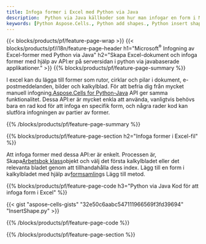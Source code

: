 ```yaml
---
title: Infoga former i Excel med Python via Java
description:  Python via Java källkoder som hur man infogar en form i Microsoft Excel-filer med Aspose.Cells for Python via Java bibliotek.
keywords: [Python Aspose.Cells., Python add shapes., Python insert shapes., Python create shapes]
---
```

{{< blocks/products/pf/feature-page-wrap >}}
{{< blocks/products/pf/i18n/feature-page-header h1="Microsoft<sup>&reg;</sup> Infogning av Excel-former med Python via Java" h2="Skapa Excel-dokument och infoga former med hjälp av API:er på serversidan i python via javabaserade applikationer." >}}
{{% blocks/products/pf/feature-page-summary %}}

 I excel kan du lägga till former som rutor, cirklar och pilar i dokument, e-postmeddelanden, bilder och kalkylblad. För att befria dig från mycket manuell infogning,[Aspose.Cells for Python-Java](https://releases.aspose.com/cells/python-java) API ger samma funktionalitet. Dessa API:er är mycket enkla att använda, vanligtvis behövs bara en rad kod för att infoga en specifik form, och några rader kod kan slutföra infogningen av partier av former.

{{% /blocks/products/pf/feature-page-summary %}}

{{% blocks/products/pf/feature-page-section h2="Infoga former i Excel-fil" %}}

 Att infoga former med dessa API:er är enkelt. Processen är, Skapa[Arbetsbok klass](https://reference.aspose.com/cells/python-java/asposecells.api/Workbook)objekt och välj det första kalkylbladet eller det relevanta bladet genom att tillhandahålla dess index. Lägg till en form i kalkylbladet med hjälp av[formsamling](https://reference.aspose.com/cells/python-java/asposecells.api/ShapeCollection)s Lägg till metod.

{{% blocks/products/pf/feature-page-code h3="Python via Java Kod för att infoga form i Excel" %}}

{{< gist "aspose-cells-gists" "32e50c6aabc547111966569f3fd39694" "InsertShape.py" >}}

{{% /blocks/products/pf/feature-page-code %}}

{{% /blocks/products/pf/feature-page-section %}}
